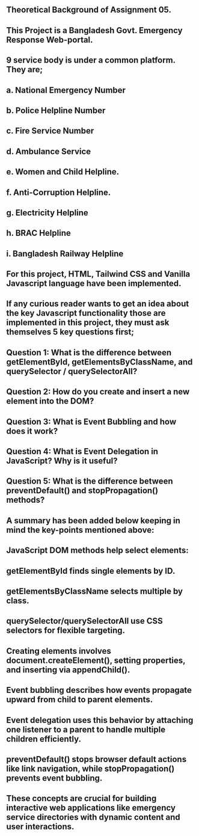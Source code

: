 ## Theoretical Background of Assignment 05. 

## This Project is a Bangladesh Govt. Emergency Response Web-portal.

## 9 service body is under a common platform. They are;
##   a. National Emergency Number
##   b. Police Helpline Number
##   c. Fire Service Number
##   d. Ambulance Service
##   e. Women and Child Helpline.
##   f. Anti-Corruption Helpline.
##   g. Electricity Helpline
##   h. BRAC Helpline
##   i. Bangladesh Railway Helpline

## For this project, HTML, Tailwind CSS and Vanilla Javascript language have been implemented.

## If any curious reader wants to get an idea about the key Javascript functionality those are implemented in this project, they must ask themselves 5 key questions first;

## Question 1: What is the difference between getElementById, getElementsByClassName, and querySelector / querySelectorAll?
## Question 2: How do you create and insert a new element into the DOM?
## Question 3: What is Event Bubbling and how does it work?
## Question 4: What is Event Delegation in JavaScript? Why is it useful?
## Question 5: What is the difference between preventDefault() and stopPropagation() methods?

## A summary has been added below keeping in mind the key-points mentioned above:

## JavaScript DOM methods help select elements:

## getElementById finds single elements by ID.

## getElementsByClassName selects multiple by class.

## querySelector/querySelectorAll use CSS selectors for flexible targeting.

## Creating elements involves document.createElement(), setting properties, and inserting via appendChild(). 

## Event bubbling describes how events propagate upward from child to parent elements.

## Event delegation uses this behavior by attaching one listener to a parent to handle multiple children efficiently.

## preventDefault() stops browser default actions like link navigation, while stopPropagation() prevents event bubbling. 

## These concepts are crucial for building interactive web applications like emergency service directories with dynamic content and user interactions.
